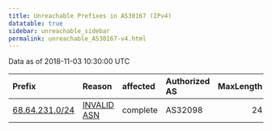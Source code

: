 ```yaml
---
title: Unreachable Prefixes in AS30167 (IPv4)
datatable: true
sidebar: unreachable_sidebar
permalink: unreachable_AS30167-v4.html
---
```


Data as of 2018-11-03 10:30:00 UTC


<div class="datatable-begin"></div>

| Prefix                                                 | Reason                                                                                                | affected   | Authorized AS   |   MaxLength | Anchor                           |   unreachable /24s |
|:-------------------------------------------------------|:------------------------------------------------------------------------------------------------------|:-----------|:----------------|------------:|:---------------------------------|-------------------:|
| [68.64.231.0/24](https://stat.ripe.net/68.64.231.0/24) | [INVALID ASN](https://rpki-validator.ripe.net/announcement-preview?asn=AS30167&prefix=68.64.231.0/24) | complete   | AS32098         |          24 | [ARIN](unreachable_ARIN-v4.html) |                  1 |

<div class="datatable-end"></div>